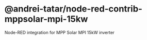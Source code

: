 # @andrei-tatar/node-red-contrib-mppsolar-mpi-15kw

Node-RED integration for MPP Solar MPI 15kW inverter
